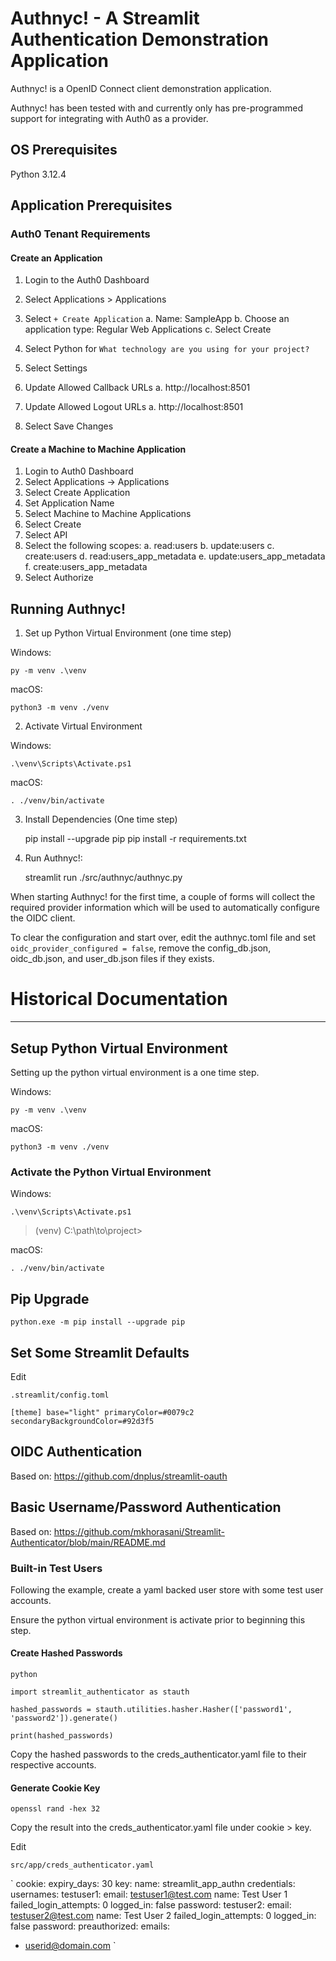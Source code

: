 # Authnyc! - A Streamlit Authentication Demonstration Application

Authnyc! is a OpenID Connect client demonstration application. 

Authnyc! has been tested with and currently only has pre-programmed support 
for integrating with Auth0 as a provider. 



## OS Prerequisites


Python 3.12.4


## Application Prerequisites


### Auth0 Tenant Requirements


#### Create an Application


1. Login to the Auth0 Dashboard
2. Select Applications > Applications
3. Select `+ Create Application`
  a. Name: SampleApp
  b. Choose an application type: Regular Web Applications
  c. Select Create
4. Select Python for `What technology are you using for your project?`

5. Select Settings
6. Update Allowed Callback URLs
  a. http://localhost:8501
7. Update Allowed Logout URLs
  a. http://localhost:8501
8. Select Save Changes


#### Create a Machine to Machine Application

 
1. Login to Auth0 Dashboard 
2. Select Applications -> Applications 
3. Select Create Application 
4. Set Application Name 
5. Select Machine to Machine Applications 
6. Select Create  
7. Select API 
8. Select the following scopes: 
  a. read:users 
  b. update:users 
  c. create:users 
  d. read:users_app_metadata 
  e. update:users_app_metadata 
  f. create:users_app_metadata 
9. Select Authorize 


## Running Authnyc!


1. Set up Python Virtual Environment (one time step) 


Windows:

    py -m venv .\venv


macOS: 

    python3 -m venv ./venv


2. Activate Virtual Environment

Windows:

    .\venv\Scripts\Activate.ps1


macOS:

    . ./venv/bin/activate


3. Install Dependencies (One time step)

    pip install --upgrade pip
    pip install -r requirements.txt


4. Run Authnyc!:

    streamlit run ./src/authnyc/authnyc.py


When starting Authnyc! for the first time, a couple of forms will collect 
the required provider information which will be used to automatically configure 
the OIDC client. 


To clear the configuration and start over, edit the authnyc.toml file and 
set `oidc_provider_configured = false`, remove the config_db.json, oidc_db.json, 
and user_db.json files if they exists.


# Historical Documentation
---

## Setup Python Virtual Environment


Setting up the python virtual environment is a one time step. 


Windows:

    py -m venv .\venv


macOS: 

    python3 -m venv ./venv


### Activate the Python Virtual Environment


Windows: 

    .\venv\Scripts\Activate.ps1

>  
> (venv) C:\path\to\project>
>  


macOS:

    . ./venv/bin/activate


## Pip Upgrade

    python.exe -m pip install --upgrade pip


## Set Some Streamlit Defaults


Edit 

    .streamlit/config.toml


`
[theme]
base="light"
primaryColor=#0079c2
secondaryBackgroundColor=#92d3f5
`

## OIDC Authentication


Based on:
https://github.com/dnplus/streamlit-oauth


## Basic Username/Password Authentication


Based on: 
https://github.com/mkhorasani/Streamlit-Authenticator/blob/main/README.md


### Built-in Test Users


Following the example, create a yaml backed user store with some 
test user accounts.

Ensure the python virtual environment is activate prior to beginning this 
step.


#### Create Hashed Passwords

    python

    import streamlit_authenticator as stauth

    hashed_passwords = stauth.utilities.hasher.Hasher(['password1', 'password2']).generate()

    print(hashed_passwords)


Copy the hashed passwords to the creds_authenticator.yaml file to their respective accounts.


#### Generate Cookie Key


    openssl rand -hex 32


Copy the result into the creds_authenticator.yaml file under cookie > key.


Edit 

    src/app/creds_authenticator.yaml


`
cookie:
  expiry_days: 30
  key: <copied-from-above-step>
  name: streamlit_app_authn
credentials:
  usernames:
    testuser1:
      email: testuser1@test.com
      name: Test User 1
      failed_login_attempts: 0
      logged_in: false
      password: <copied-from-above-step>
    testuser2:
      email: testuser2@test.com
      name: Test User 2
      failed_login_attempts: 0
      logged_in: false
      password: <copied-from-above-step>
preauthorized:
  emails:
  - <userid@domain.com>
` 